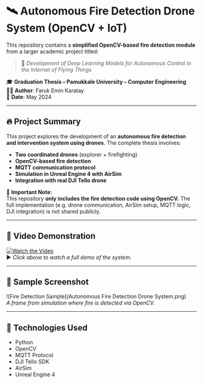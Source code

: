 # 🛰️ Autonomous Fire Detection Drone System (OpenCV + IoT)

This repository contains a **simplified OpenCV-based fire detection module** from a larger academic project titled:

> 🧠 *Development of Deep Learning Models for Autonomous Control in the Internet of Flying Things*

🎓 **Graduation Thesis – Pamukkale University – Computer Engineering**  
👨‍💻 **Author**: Faruk Emin Karatay  
📆 **Date**: May 2024  

---

## 🔥 Project Summary

This project explores the development of an **autonomous fire detection and intervention system using drones**. The complete thesis involves:

- **Two coordinated drones** (explorer + firefighting)
- **OpenCV-based fire detection**
- **MQTT communication protocol**
- **Simulation in Unreal Engine 4 with AirSim**
- **Integration with real DJI Tello drone**

📌 **Important Note:**  
This repository **only includes the fire detection code using OpenCV.** The full implementation (e.g. drone communication, AirSim setup, MQTT logic, DJI integration) is not shared publicly.

---

## 🎥 Video Demonstration

[![Watch the Video](https://img.youtube.com/vi/bM3uTG7Yo1Q/hqdefault.jpg)](https://www.youtube.com/watch?v=bM3uTG7Yo1Q)  
▶️ *Click above to watch a full demo of the system.*

---

## 🧪 Sample Screenshot

![Fire Detection Sample](Autonomous Fire Detection Drone System.png)  
*A frame from simulation where fire is detected via OpenCV.*

---

## 🧠 Technologies Used

- Python
- OpenCV
- MQTT Protocol
- DJI Tello SDK
- AirSim
- Unreal Engine 4

